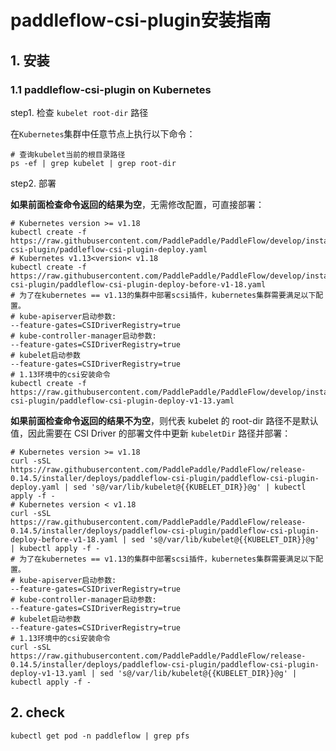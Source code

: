 # paddleflow-csi-plugin安装指南

## 1. 安装
### 1.1 paddleflow-csi-plugin on Kubernetes
step1. 检查 `kubelet root-dir` 路径

在`Kubernetes`集群中任意节点上执行以下命令：

```shell
# 查询kubelet当前的根目录路径
ps -ef | grep kubelet | grep root-dir
```

step2. 部署

**如果前面检查命令返回的结果为空**，无需修改配置，可直接部署：
```shell
# Kubernetes version >= v1.18
kubectl create -f https://raw.githubusercontent.com/PaddlePaddle/PaddleFlow/develop/installer/deploys/paddleflow-csi-plugin/paddleflow-csi-plugin-deploy.yaml
# Kubernetes v1.13<version< v1.18
kubectl create -f https://raw.githubusercontent.com/PaddlePaddle/PaddleFlow/develop/installer/deploys/paddleflow-csi-plugin/paddleflow-csi-plugin-deploy-before-v1-18.yaml
# 为了在kubernetes == v1.13的集群中部署scsi插件，kubernetes集群需要满足以下配置。
# kube-apiserver启动参数:
--feature-gates=CSIDriverRegistry=true
# kube-controller-manager启动参数:
--feature-gates=CSIDriverRegistry=true
# kubelet启动参数
--feature-gates=CSIDriverRegistry=true
# 1.13环境中的csi安装命令
kubectl create -f https://raw.githubusercontent.com/PaddlePaddle/PaddleFlow/develop/installer/deploys/paddleflow-csi-plugin/paddleflow-csi-plugin-deploy-v1-13.yaml
```

**如果前面检查命令返回的结果不为空**，则代表 kubelet 的 root-dir 路径不是默认值，因此需要在 CSI Driver 的部署文件中更新 `kubeletDir` 路径并部署：
```shell
# Kubernetes version >= v1.18
curl -sSL https://raw.githubusercontent.com/PaddlePaddle/PaddleFlow/release-0.14.5/installer/deploys/paddleflow-csi-plugin/paddleflow-csi-plugin-deploy.yaml | sed 's@/var/lib/kubelet@{{KUBELET_DIR}}@g' | kubectl apply -f -
# Kubernetes version < v1.18
curl -sSL https://raw.githubusercontent.com/PaddlePaddle/PaddleFlow/release-0.14.5/installer/deploys/paddleflow-csi-plugin/paddleflow-csi-plugin-deploy-before-v1-18.yaml | sed 's@/var/lib/kubelet@{{KUBELET_DIR}}@g' | kubectl apply -f -
# 为了在kubernetes == v1.13的集群中部署scsi插件，kubernetes集群需要满足以下配置。
# kube-apiserver启动参数:
--feature-gates=CSIDriverRegistry=true
# kube-controller-manager启动参数:
--feature-gates=CSIDriverRegistry=true
# kubelet启动参数
--feature-gates=CSIDriverRegistry=true
# 1.13环境中的csi安装命令
curl -sSL https://raw.githubusercontent.com/PaddlePaddle/PaddleFlow/release-0.14.5/installer/deploys/paddleflow-csi-plugin/paddleflow-csi-plugin-deploy-v1-13.yaml | sed 's@/var/lib/kubelet@{{KUBELET_DIR}}@g' | kubectl apply -f -
```


## 2. check
```shell
kubectl get pod -n paddleflow | grep pfs
```
